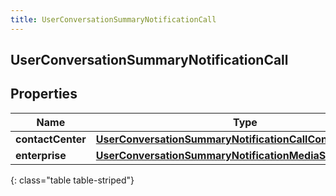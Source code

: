 ```yaml
---
title: UserConversationSummaryNotificationCall
---
```

## UserConversationSummaryNotificationCall


## Properties

| Name | Type | Description | Notes |
| ------------ | ------------- | ------------- | ------------- |
| **contactCenter** | [**UserConversationSummaryNotificationCallContactCenter**](UserConversationSummaryNotificationCallContactCenter.html) |  |  [optional] |
| **enterprise** | [**UserConversationSummaryNotificationMediaSummaryDetail**](UserConversationSummaryNotificationMediaSummaryDetail.html) |  |  [optional] |
{: class="table table-striped"}



